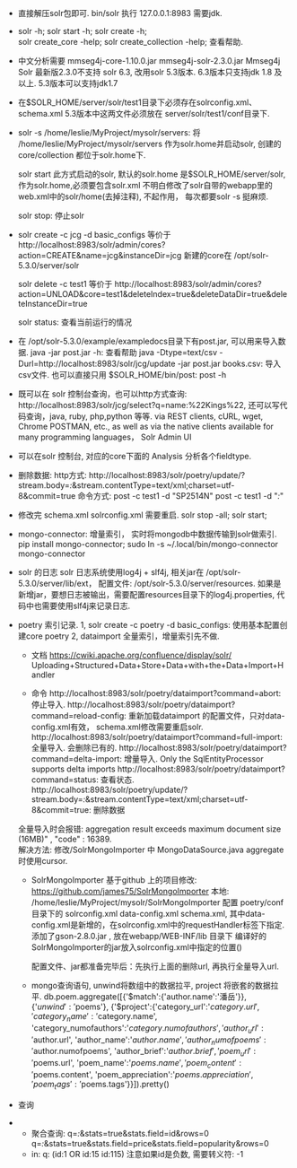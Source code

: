 * 直接解压solr包即可. bin/solr 执行   127.0.0.1:8983   需要jdk.

* solr -h;  solr start -h;   solr create -h;  
  solr create_core -help;  solr create_collection -help;   查看帮助.

* 中文分析需要 mmseg4j-core-1.10.0.jar  mmseg4j-solr-2.3.0.jar
  Mmseg4j Solr 最新版2.3.0不支持 solr 6.3, 改用solr 5.3版本.
  6.3版本只支持jdk 1.8 及以上.
  5.3版本可以支持jdk1.7

* 在$SOLR_HOME/server/solr/test1目录下必须存在solrconfig.xml、schema.xml
  5.3版本中这两文件必须放在 server/solr/test1/conf目录下.

* solr -s /home/leslie/MyProject/mysolr/servers:  将 /home/leslie/MyProject/mysolr/servers 作为solr.home并启动solr, 创建的core/collection 都位于solr.home下.

  solr start 此方式启动的solr, 默认的solr.home 是$SOLR_HOME/server/solr, 作为solr.home,必须要包含solr.xml
  不明白修改了solr自带的webapp里的web.xml中的solr/home(去掉注释), 不起作用， 每次都要solr -s 挺麻烦.

  solr stop: 停止solr


* solr create -c jcg -d basic_configs
  等价于 http://localhost:8983/solr/admin/cores?action=CREATE&name=jcg&instanceDir=jcg
  新建的core在 /opt/solr-5.3.0/server/solr

  solr delete -c test1
  等价于 http://localhost:8983/solr/admin/cores?action=UNLOAD&core=test1&deleteIndex=true&deleteDataDir=true&deleteInstanceDir=true

  solr status: 查看当前运行的情况


* 在 /opt/solr-5.3.0/example/exampledocs目录下有post.jar, 可以用来导入数据.
  java -jar post.jar -h: 查看帮助
  java -Dtype=text/csv -Durl=http://localhost:8983/solr/jcg/update  -jar post.jar   books.csv: 导入csv文件.
  也可以直接只用 $SOLR_HOME/bin/post: post -h

*  既可以在 solr 控制台查询，也可以http方式查询: http://localhost:8983/solr/jcg/select?q=name:%22Kings%22, 还可以写代码查询，java, ruby, php,python 等等.
    via REST clients, cURL, wget, Chrome POSTMAN, etc., as well as via the native clients available for many programming languages， Solr Admin UI

* 可以在solr 控制台, 对应的core下面的 Analysis 分析各个fieldtype.

* 删除数据: 
    http方式:
    http://localhost:8983/solr/poetry/update/?stream.body=<delete><query>*:*</query></delete>&stream.contentType=text/xml;charset=utf-8&commit=true
    命令方式:
    post -c test1 -d "<delete><id>SP2514N</id></delete>"
    post -c test1 -d "<delete><query>*:*</query></delete>"

* 修改完 schema.xml solrconfig.xml 需要重启. solr stop -all;  solr start;


* mongo-connector: 增量索引， 实时将mongodb中数据传输到solr做索引.
  pip install mongo-connector;
  sudo ln -s ~/.local/bin/mongo-connector mongo-connector

* solr 的日志
  solr 日志系统使用log4j + slf4j, 相关jar在 /opt/solr-5.3.0/server/lib/ext， 配置文件: /opt/solr-5.3.0/server/resources.
  如果是新增jar，要想日志被输出，需要配置resources目录下的log4j.properties, 代码中也需要使用slf4j来记录日志.

* poetry 索引记录.
  1, solr create -c poetry -d basic_configs: 使用基本配置创建core poetry
  2, dataimport 全量索引，增量索引先不做.
    * 文档
    https://cwiki.apache.org/confluence/display/solr/  Uploading+Structured+Data+Store+Data+with+the+Data+Import+Handler

    * 命令
    http://localhost:8983/solr/poetry/dataimport?command=abort: 停止导入.
    http://localhost:8983/solr/poetry/dataimport?command=reload-config: 重新加载dataimport   的配置文件，只对data-config.xml有效， schema.xml修改需要重启solr.
    http://localhost:8983/solr/poetry/dataimport?command=full-import:  全量导入. 会删除已有的.
    http://localhost:8983/solr/poetry/dataimport?command=delta-import: 增量导入. Only the SqlEntityProcessor supports delta imports
    http://localhost:8983/solr/poetry/dataimport?command=status:  查看状态.
    http://localhost:8983/solr/poetry/update/?stream.body=<delete><query>*:*</query></delete>&stream.contentType=text/xml;charset=utf-8&commit=true: 删除数据

    全量导入时会报错: aggregation result exceeds maximum document size (16MB)" , "code" : 16389.  
    解决方法: 修改/SolrMongoImporter 中 MongoDataSource.java aggregate时使用cursor.

    * SolrMongoImporter 基于github 上的项目修改: https://github.com/james75/SolrMongoImporter
      本地: /home/leslie/MyProject/mysolr/SolrMongoImporter
      配置 poetry/conf 目录下的 solrconfig.xml data-config.xml schema.xml, 其中data-config.xml是新增的，在solrconfig.xml中的requestHandler标签下指定.
      添加了gson-2.8.0.jar , 放在webapp/WEB-INF/lib 目录下
      编译好的SolrMongoImporter的jar放入solrconfig.xml中指定的位置(<lib path="${solr.install.dir:../../../..}/dist/solr-mongo-importer-1.1.1.jar" />)

      配置文件、jar都准备完毕后：先执行上面的删除url, 再执行全量导入url.

    * mongo查询语句, unwind将数组中的数据拉平, project 将嵌套的数据拉平.
    db.poem.aggregate([{'$match':{'author.name':'潘岳'}}, {'$unwind':'$poems'}, {'$project':{'category_url':'$category.url', 'category_name':'$category.name', 'category_numofauthors':'$category.numofauthors', 'author_url':'$author.url', 'author_name':'$author.name', 'author_numofpoems':'$author.numofpoems', 'author_brief':'$author.brief', 'poem_url':'$poems.url', 'poem_name':'$poems.name', 'poem_content':'$poems.content', 'poem_appreciation':'$poems.appreciation', 'poem_tags':'$poems.tags'}}]).pretty()

* 查询
- * 聚合查询: q=*:*&stats=true&stats.field=id&rows=0  
             q=*:*&stats=true&stats.field=price&stats.field=popularity&rows=0  
  * in:  q: (id:1 OR id:15 id:115)  注意如果id是负数, 需要转义符: \-1